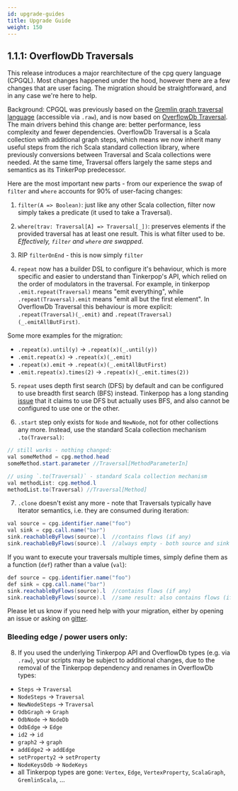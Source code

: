 ```yaml
---
id: upgrade-guides
title: Upgrade Guide
weight: 150
---
```



## 1.1.1: OverflowDb Traversals
This release introduces a major rearchitecture of the cpg query language (CPGQL). Most changes happened under the hood, however there are a few changes that are user facing. The migration should be straightforward, and in any case we're here to help.

Background: CPGQL was previously based on the [Gremlin graph traversal language](https://tinkerpop.apache.org/gremlin.html) (accessible via `.raw`), and is now based on [OverflowDb Traversal](https://github.com/ShiftLeftSecurity/overflowdb/blob/master/traversal/src/main/scala/overflowdb/traversal/Traversal.scala). The main drivers behind this change are: better performance, less complexity and fewer dependencies. OverflowDb Traversal is a Scala collection with additional graph steps, which means we now inherit many useful steps from the rich Scala standard collection library, where previously conversions between Traversal and Scala collections were needed.
At the same time, Traversal offers largely the same steps and semantics as its TinkerPop predecessor. 

Here are the most important new parts - from our experience the swap of `filter` and `where` accounts for 90% of user-facing changes:

1. `filter(A => Boolean)`: just like any other Scala collection, filter now simply takes a predicate (it used to take a Traversal). 

2. `where(trav: Traversal[A] => Traversal[_])`: preserves elements if the provided traversal has at least one result. This is what filter used to be.
*Effectively, `filter` and `where` are swapped*. 

3. RIP `filterOnEnd` - this is now simply `filter`

4. `repeat` now has a builder DSL to configure it's behaviour, which is more specific and easier to understand than Tinkerpop's API, which relied on the order of modulators in the traversal. 
For example, in tinkerpop `.emit.repeat(Traversal)` means "emit everything", while `.repeat(Traversal).emit` means "emit all but the first element". 
In OverflowDb Traversal this behaviour is more explicit: `.repeat(Traversal)(_.emit)` and `.repeat(Traversal)(_.emitAllButFirst)`.

Some more examples for the migration: 
* `.repeat(x).until(y)` -> `.repeat(x)(_.until(y))`
* `.emit.repeat(x)` -> `.repeat(x)(_.emit)`
* `.repeat(x).emit` -> `.repeat(x)(_.emitAllButFirst)`
* `.emit.repeat(x).times(2)` -> `.repeat(x)(_.emit.times(2))`

5. `repeat` uses depth first search (DFS) by default and can be configured to use breadth first search (BFS) instead. 
Tinkerpop has a long standing [issue](https://github.com/apache/tinkerpop/pull/838) that it claims to use DFS but actually uses BFS, and also cannot be configured to use one or the other. 

6. `.start` step only exists for `Node` and `NewNode`, not for other collections any more. Instead, use the standard Scala collection mechanism `.to(Traversal)`:

```java
// still works - nothing changed:
val someMethod = cpg.method.head
someMethod.start.parameter //Traversal[MethodParameterIn]

// using `.to(Traversal)` - standard Scala collection mechanism
val methodList: cpg.method.l
methodList.to(Traversal) //Traversal[Method]
```

7. `.clone` doesn't exist any more - note that Traversals typically have Iterator semantics, i.e. they are consumed during iteration:

```java
val source = cpg.identifier.name("foo")
val sink = cpg.call.name("bar")
sink.reachableByFlows(source).l  //contains flows (if any)
sink.reachableByFlows(source).l  //always empty - both source and sink Traversals have been consumed!
```

If you want to execute your traversals multiple times, simply define them as a function (`def`) rather than a value (`val`):

```java
def source = cpg.identifier.name("foo")
def sink = cpg.call.name("bar")
sink.reachableByFlows(source).l  //contains flows (if any)
sink.reachableByFlows(source).l  //same result: also contains flows (if any)
```

Please let us know if you need help with your migration, either by opening an issue or asking on [gitter](https://gitter.im/joern-code-analyzer/community).

### Bleeding edge / power users only:

8) If you used the underlying Tinkerpop API and OverflowDb types (e.g. via `.raw`), your scripts may be subject to additional changes, due to the removal of the Tinkerpop dependency and renames in OverflowDb types:
* `Steps` -> `Traversal`
* `NodeSteps` -> `Traversal`
* `NewNodeSteps` -> `Traversal`
* `OdbGraph` -> `Graph`
* `OdbNode` -> `NodeDb`
* `OdbEdge` -> `Edge`
* `id2` -> `id`
* `graph2` -> `graph`
* `addEdge2` -> `addEdge`
* `setProperty2` -> `setProperty`
* `NodeKeysOdb` -> `NodeKeys`
* all Tinkerpop types are gone: `Vertex`, `Edge`, `VertexProperty`, `ScalaGraph`, `GremlinScala`, ...
